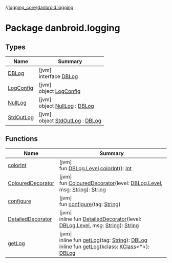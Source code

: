 //[logging_core](../../index.md)/[danbroid.logging](index.md)

# Package danbroid.logging

## Types

| Name | Summary |
|---|---|
| [DBLog](-d-b-log/index.md) | [jvm]<br>interface [DBLog](-d-b-log/index.md) |
| [LogConfig](-log-config/index.md) | [jvm]<br>object [LogConfig](-log-config/index.md) |
| [NullLog](-null-log/index.md) | [jvm]<br>object [NullLog](-null-log/index.md) : [DBLog](-d-b-log/index.md) |
| [StdOutLog](-std-out-log/index.md) | [jvm]<br>object [StdOutLog](-std-out-log/index.md) : [DBLog](-d-b-log/index.md) |

## Functions

| Name | Summary |
|---|---|
| [colorInt](color-int.md) | [jvm]<br>fun [DBLog.Level](-d-b-log/-level/index.md).[colorInt](color-int.md)(): [Int](https://kotlinlang.org/api/latest/jvm/stdlib/kotlin/-int/index.html) |
| [ColouredDecorator](-coloured-decorator.md) | [jvm]<br>fun [ColouredDecorator](-coloured-decorator.md)(level: [DBLog.Level](-d-b-log/-level/index.md), msg: [String](https://kotlinlang.org/api/latest/jvm/stdlib/kotlin/-string/index.html)): [String](https://kotlinlang.org/api/latest/jvm/stdlib/kotlin/-string/index.html) |
| [configure](configure.md) | [jvm]<br>fun [configure](configure.md)(tag: [String](https://kotlinlang.org/api/latest/jvm/stdlib/kotlin/-string/index.html)) |
| [DetailedDecorator](-detailed-decorator.md) | [jvm]<br>inline fun [DetailedDecorator](-detailed-decorator.md)(level: [DBLog.Level](-d-b-log/-level/index.md), msg: [String](https://kotlinlang.org/api/latest/jvm/stdlib/kotlin/-string/index.html)): [String](https://kotlinlang.org/api/latest/jvm/stdlib/kotlin/-string/index.html) |
| [getLog](get-log.md) | [jvm]<br>inline fun [getLog](get-log.md)(tag: [String](https://kotlinlang.org/api/latest/jvm/stdlib/kotlin/-string/index.html)): [DBLog](-d-b-log/index.md)<br>inline fun [getLog](get-log.md)(kclass: [KClass](https://kotlinlang.org/api/latest/jvm/stdlib/kotlin.reflect/-k-class/index.html)<*>): [DBLog](-d-b-log/index.md) |
